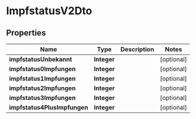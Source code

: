 

# ImpfstatusV2Dto


## Properties

| Name | Type | Description | Notes |
|------------ | ------------- | ------------- | -------------|
|**impfstatusUnbekannt** | **Integer** |  |  [optional] |
|**impfstatus0Impfungen** | **Integer** |  |  [optional] |
|**impfstatus1Impfungen** | **Integer** |  |  [optional] |
|**impfstatus2Impfungen** | **Integer** |  |  [optional] |
|**impfstatus3Impfungen** | **Integer** |  |  [optional] |
|**impfstatus4PlusImpfungen** | **Integer** |  |  [optional] |



